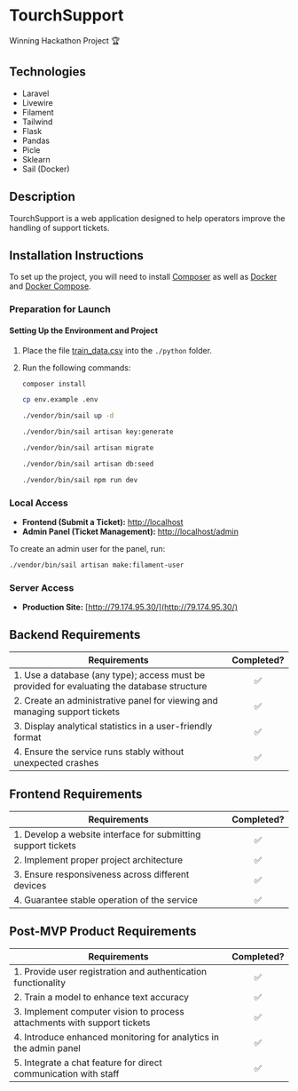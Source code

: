 # TourchSupport

Winning Hackathon Project 🏆

## Technologies
- Laravel
- Livewire
- Filament
- Tailwind
- Flask
- Pandas
- Picle
- Sklearn
- Sail (Docker)

## Description
TourchSupport is a web application designed to help operators improve the handling of support tickets.

## Installation Instructions
To set up the project, you will need to install [Composer](https://getcomposer.org/) as well as [Docker](https://docs.docker.com/engine/install/) and [Docker Compose](https://docs.docker.com/compose/install/linux/).

### Preparation for Launch

#### Setting Up the Environment and Project

1. Place the file [train_data.csv](https://disk.yandex.ru/d/8bBpiHxJHW-UQg) into the `./python` folder.
2. Run the following commands:

   ```bash
   composer install

   cp env.example .env

   ./vendor/bin/sail up -d

   ./vendor/bin/sail artisan key:generate

   ./vendor/bin/sail artisan migrate

   ./vendor/bin/sail artisan db:seed

   ./vendor/bin/sail npm run dev
   ```

### Local Access

- **Frontend (Submit a Ticket):** [http://localhost](http://localhost)
- **Admin Panel (Ticket Management):** [http://localhost/admin](http://localhost/admin)

To create an admin user for the panel, run:

```bash
./vendor/bin/sail artisan make:filament-user
```

### Server Access

- **Production Site:** [http://79.174.95.30/](http://79.174.95.30/)

## Backend Requirements
| Requirements                                                                                             | Completed? |
|----------------------------------------------------------------------------------------------------------|:----------:|
| 1. Use a database (any type); access must be provided for evaluating the database structure               |     ✅     |
| 2. Create an administrative panel for viewing and managing support tickets                              |     ✅     |
| 3. Display analytical statistics in a user-friendly format                                              |     ✅     |
| 4. Ensure the service runs stably without unexpected crashes                                             |     ✅     |

## Frontend Requirements
| Requirements                                                   | Completed? |
|---------------------------------------------------------------|:----------:|
| 1. Develop a website interface for submitting support tickets  |     ✅     |
| 2. Implement proper project architecture                        |     ✅     |
| 3. Ensure responsiveness across different devices               |     ✅     |
| 4. Guarantee stable operation of the service                      |     ✅     |

## Post-MVP Product Requirements
| Requirements                                                            | Completed? |
|-------------------------------------------------------------------------|:----------:|
| 1. Provide user registration and authentication functionality            |     ✅     |
| 2. Train a model to enhance text accuracy                                |     ✅     |
| 3. Implement computer vision to process attachments with support tickets  |     ✅     |
| 4. Introduce enhanced monitoring for analytics in the admin panel         |     ✅     |
| 5. Integrate a chat feature for direct communication with staff           |     ✅     |
